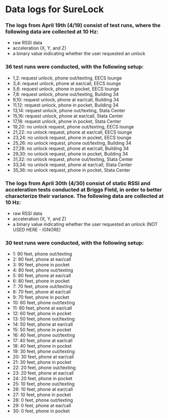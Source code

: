 # Data logs for SureLock

### The logs from April 19th (4/19) consist of test runs, where the following data are collected at 10 Hz:
* raw RSSI data
* acceleration (X, Y, and Z)
* a binary value indicating whether the user requested an unlock

### 36 test runs were conducted, with the following setup:
* 1,2: request unlock, phone out/texting, EECS lounge
* 3,4: request unlock, phone at ear/call, EECS lounge
* 5,6: request unlock, phone in pocket, EECS lounge
* 7,8: request unlock, phone out/texting, Building 34
* 9,10: request unlock, phone at ear/call, Building 34
* 11,12: request unlock, phone in pocket, Building 34
* 13,14: request unlock, phone out/texting, Stata Center
* 15,16: request unlock, phone at ear/call, Stata Center
* 17,18: request unlock, phone in pocket, Stata Center
* 19,20: no unlock request, phone out/texting, EECS lounge
* 21,22: no unlock request, phone at ear/call, EECS lounge
* 23,24: no unlock request, phone in pocket, EECS lounge
* 25,26: no unlock request, phone out/texting, Building 34
* 27,28: no unlock request, phone at ear/call, Building 34
* 29,30: no unlock request, phone in pocket, Building 34
* 31,32: no unlock request, phone out/texting, Stata Center
* 33,34: no unlock request, phone at ear/call, Stata Center
* 35,36: no unlock request, phone in pocket, Stata Center

### The logs from April 30th (4/30) consist of static RSSI and acceleration tests conducted at Briggs Field, in order to better characterize their variance. The following data are collected at 10 Hz:
* raw RSSI data
* acceleration (X, Y, and Z)
* a binary value indicating whether the user requested an unlock (NOT USED HERE - IGNORE)

### 30 test runs were conducted, with the following setup:
* 1: 90 feet, phone out/texting
* 2: 90 feet, phone at ear/call
* 3: 90 feet, phone in pocket
* 4: 80 feet, phone out/texting
* 5: 80 feet, phone at ear/call
* 6: 80 feet, phone in pocket
* 7: 70 feet, phone out/texting
* 8: 70 feet, phone at ear/call
* 9: 70 feet, phone in pocket
* 10: 60 feet, phone out/texting
* 11: 60 feet, phone at ear/call
* 12: 60 feet, phone in pocket
* 13: 50 feet, phone out/texting
* 14: 50 feet, phone at ear/call
* 15: 50 feet, phone in pocket
* 16: 40 feet, phone out/texting
* 17: 40 feet, phone at ear/call
* 18: 40 feet, phone in pocket
* 19: 30 feet, phone out/texting
* 20: 30 feet, phone at ear/call
* 21: 30 feet, phone in pocket
* 22: 20 feet, phone out/texting
* 23: 20 feet, phone at ear/call
* 24: 20 feet, phone in pocket
* 25: 10 feet, phone out/texting
* 26: 10 feet, phone at ear/call
* 27: 10 feet, phone in pocket
* 28: 0 feet, phone out/texting
* 29: 0 feet, phone at ear/call
* 30: 0 feet, phone in pocket
